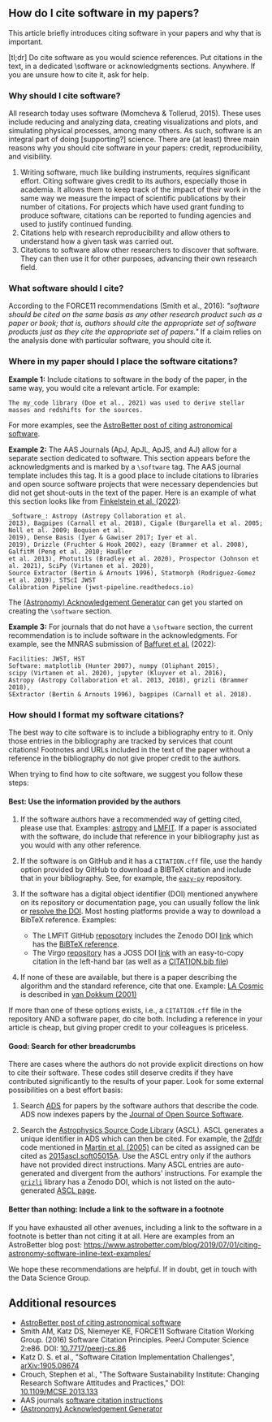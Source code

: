 ## How do I cite software in my papers?

This article briefly introduces citing software in your papers and why that is important. 

[tl;dr] Do cite software as you would science references. Put citations in the text, in a dedicated \software or acknowledgments sections. Anywhere. If you are unsure how to cite it, ask for help.

### Why should I cite software? 

All research today uses software (Momcheva & Tollerud, 2015). These uses include reducing and analyzing data, creating visualizations and plots, and simulating physical processes, among many others. As such, software is an integral part of doing [supporting?] science. There are (at least) three main reasons why you should cite software in your papers: credit, reproducibility, and visibility.

1. Writing software, much like building instruments, requires significant effort. Citing software gives credit to its authors, especially those in academia. It allows them to keep track of the impact of their work in the same way we measure the impact of scientific publications by their number of citations. For projects which have used grant funding to produce software, citations can be reported to funding agencies and used to justify continued funding.
2. Citations help with research reproducibility and allow others to understand how a given task was carried out. 
3. Citations to software allow other researchers to discover that software. They can then use it for other purposes, advancing their own research field.

### What software should I cite?

According to the FORCE11 recommendations (Smith et al., 2016): _"software should be cited on the same basis as any other research product such as a paper or book; that is, authors should cite the appropriate set of software products just as they cite the appropriate set of papers."_ If a claim relies on the analysis done with particular software, you should cite it. 

### Where in my paper should I place the software citations? 

**Example 1:** Include citations to software in the body of the paper, in the same way, you would cite a relevant article. For example:

```The my_code library (Doe et al., 2021) was used to derive stellar masses and redshifts for the sources.```

For more examples, see the [AstroBetter post of citing astronomical software](https://www.astrobetter.com/blog/2019/07/01/citing-astronomy-software-inline-text-examples/).

**Example 2:** The AAS Journals (ApJ, ApJL, ApJS, and AJ) allow for a separate section dedicated to software. This section appears before the acknowledgments and is marked by a ```\software``` tag. The AAS journal template includes this tag. It is a good place to include citations to libraries and open source software projects that were necessary dependencies but did not get shout-outs in the text of the paper. Here is an example of what this section looks like from [Finkelstein et al. (2022)](https://arxiv.org/pdf/2207.12474.pdf):

```
_Software_: Astropy (Astropy Collaboration et al.
2013), Bagpipes (Carnall et al. 2018), Cigale (Burgarella et al. 2005; Noll et al. 2009; Boquien et al.
2019), Dense Basis (Iyer & Gawiser 2017; Iyer et al.
2019), Drizzle (Fruchter & Hook 2002), eazy (Brammer et al. 2008), GalfitM (Peng et al. 2010; Haußler
et al. 2013), Photutils (Bradley et al. 2020), Prospector (Johnson et al. 2021), SciPy (Virtanen et al. 2020),
Source Extractor (Bertin & Arnouts 1996), Statmorph (Rodriguez-Gomez et al. 2019), STScI JWST
Calibration Pipeline (jwst-pipeline.readthedocs.io)
```
The [(Astronomy) Acknowledgement Generator](https://github.com/astrofrog/acknowledgment-generator) can get you started on creating the ```\software``` section. 

**Example 3:** For journals that do not have a ```\software``` section, the current recommendation is to include software in the acknowledgments. For example, see the MNRAS submission of [Baffuret et al.](https://arxiv.org/pdf/2207.14733.pdf) (2022): 

```
Facilities: JWST, HST
Software: matplotlib (Hunter 2007), numpy (Oliphant 2015),
scipy (Virtanen et al. 2020), jupyter (Kluyver et al. 2016),
Astropy (Astropy Collaboration et al. 2013, 2018), grizli (Brammer 2018), 
SExtractor (Bertin & Arnouts 1996), bagpipes (Carnall et al. 2018).
```

### How should I format my software citations?

The best way to cite software is to include a bibliography entry to it. Only those entries in the bibliography are tracked by services that count citations! Footnotes and URLs included in the text of the paper without a reference in the bibliography do not give proper credit to the authors. 

When trying to find how to cite software, we suggest you follow these steps:

#### Best: Use the information provided by the authors

1. If the software authors have a recommended way of getting cited, please use that. Examples: [astropy](https://www.astropy.org/acknowledging.html) and [LMFIT](https://lmfit.github.io/lmfit-py/faq.html#how-should-i-cite-lmfit). If a paper is associated with the software, do include that reference in your bibliography just as you would with any other reference. 

2. If the software is on GitHub and it has a `CITATION.cff` file, use the handy option provided by GitHub to download a BIBTeX citation and include that in your bibliography. See, for example, the [`eazy-py`](https://github.com/gbrammer/eazy-py) repository.

3. If the software has a digital object identifier (DOI) mentioned anywhere on its repository or documentation page, you can usually follow the link or [resolve the DOI](https://dx.doi.org/). Most hosting platforms provide a way to download a BibTeX reference. Examples: 
    - The LMFIT GitHub [reposotory](https://github.com/lmfit/lmfit-py/tree/1.0.3) includes the Zenodo DOI [link](https://zenodo.org/record/11813#.YqKAgxNBxBw) which has the [BiBTeX reference](https://zenodo.org/record/5570790/export/hx#.YqKArBNBxBw).
    - The Virgo [repository](https://github.com/0xCoto/Virgo) has a JOSS DOI [link](https://joss.theoj.org/papers/10.21105/joss.03067) with an easy-to-copy citation in the left-hand bar (as well as a [CITATION.bib file](https://github.com/0xCoto/Virgo/blob/master/CITATION.bib))

4. If none of these are available, but there is a paper describing the algorithm and the standard reference, cite that one. Example: [LA Cosmic](http://www.astro.yale.edu/dokkum/lacosmic/) is described in [van Dokkum (2001)](https://ui.adsabs.harvard.edu/abs/2001PASP..113.1420V/abstract)

If more than one of these options exists, i.e., a `CITATION.cff` file in the repository AND a software paper, do cite both. Including a reference in your article is cheap, but giving proper credit to your colleagues is priceless.

#### Good: Search for other breadcrumbs

There are cases where the authors do not provide explicit directions on how to cite their software. These codes still deserve credits if they have contributed significantly to the results of your paper. Look for some external possibilities on a best effort basis:

1. Search [ADS](https://ui.adsabs.harvard.edu/) for papers by the software authors that describe the code. ADS now indexes papers by the [Journal of Open Source Software](https://joss.theoj.org/).

2. Search the [Astrophysics Source Code Library](https://ascl.net/) (ASCL). ASCL generates a unique identifier in ADS which can then be cited. For example, the [2dfdr](https://ascl.net/1505.015) code mentioned in [Martin et al. (2005)](https://ui.adsabs.harvard.edu/abs/2005PASA...22..236M/abstract) can be cited as assigned can be cited as [2015ascl.soft05015A](https://ui.adsabs.harvard.edu/abs/2015ascl.soft05015A/abstract). Use the ASCL entry only if the authors have not provided direct instructions. Many ASCL entries are auto-generated and divergent from the authors' instructions. For example the [`grizli`](https://github.com/gbrammer/grizli) library has a Zenodo DOI, which is not listed on the auto-generated [ASCL page](https://ascl.net/1905.001).

#### Better than nothing: Include a link to the software in a footnote 

If you have exhausted all other avenues, including a link to the software in a footnote is better than not citing it at all. Here are examples from an AstroBetter blog post: https://www.astrobetter.com/blog/2019/07/01/citing-astronomy-software-inline-text-examples/

We hope these recommendations are helpful. If in doubt, get in touch with the Data Science Group. 


## Additional resources

- [AstroBetter post of citing astronomical software](https://www.astrobetter.com/blog/2019/07/01/citing-astronomy-software-inline-text-examples/)
- Smith AM, Katz DS, Niemeyer KE, FORCE11 Software Citation Working Group.
(2016) Software Citation Principles. PeerJ Computer Science 2:e86.
DOI: [10.7717/peerj-cs.86](https://doi.org/10.7717/peerj-cs.86)
- Katz D. S. et al., "Software Citation Implementation Challenges", [arXiv:1905.08674](https://arxiv.org/abs/1905.08674)
- Crouch, Stephen et al., "The Software Sustainability Institute: Changing Research Software Attitudes and Practices," DOI: [10.1109/MCSE.2013.133](http://dx.doi.org/10.1109/MCSE.2013.133)
- AAS journals [software citation instructions](https://journals.aas.org/references/#software)
- [(Astronomy) Acknowledgement Generator](https://github.com/astrofrog/acknowledgment-generator)
